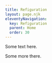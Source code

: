 ```yaml
---
title: Refiguration
layout: page.njk
eleventyNavigation:
  key: Refiguration
  parent: Home
  order: 30
---
```


Some text here.

Some more there.

